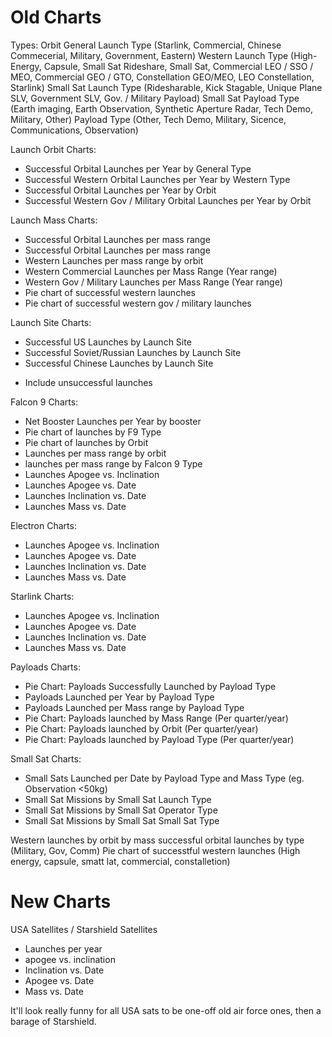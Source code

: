 # Old Charts

Types:
Orbit
General Launch Type (Starlink, Commercial, Chinese Commecerial, Military, Government, Eastern)
Western Launch Type (High-Energy, Capsule, Small Sat Rideshare, Small Sat, Commercial LEO / SSO / MEO, Commercial GEO / GTO, Constellation GEO/MEO, LEO Constellation, Starlink)
Small Sat Launch Type (Ridesharable, Kick Stagable, Unique Plane SLV, Government SLV, Gov. / Military Payload)
Small Sat Payload Type (Earth imaging, Earth Observation, Synthetic Aperture Radar, Tech Demo, Military, Other)
Payload Type (Other, Tech Demo, Military, Sicence, Communications, Observation)

Launch Orbit Charts:
- Successful Orbital Launches per Year by General Type
- Successful Western Orbital Launches per Year by Western Type
- Successful Orbital Launches per Year by Orbit
- Successful Western Gov / Military Orbital Launches per Year by Orbit

Launch Mass Charts:
- Successful Orbital Launches per mass range
- Successful Orbital Launches per mass range
- Western Launches per mass range by orbit
- Western Commercial Launches per Mass Range (Year range)
- Western Gov / Military Launches per Mass Range (Year range)
- Pie chart of successful western launches
- Pie chart of successful western gov / military launches

Launch Site Charts:
- Successful US Launches by Launch Site
- Successful Soviet/Russian Launches by Launch Site
- Successful Chinese Launches by Launch Site
+ Include unsuccessful launches

Falcon 9 Charts:
- Net Booster Launches per Year by booster
- Pie chart of launches by F9 Type
- Pie chart of launches by Orbit
- Launches per mass range by orbit
- launches per mass range by Falcon 9 Type
- Launches Apogee vs. Inclination
- Launches Apogee vs. Date
- Launches Inclination vs. Date
- Launches Mass vs. Date

Electron Charts:
- Launches Apogee vs. Inclination
- Launches Apogee vs. Date
- Launches Inclination vs. Date
- Launches Mass vs. Date

Starlink Charts:
- Launches Apogee vs. Inclination
- Launches Apogee vs. Date
- Launches Inclination vs. Date
- Launches Mass vs. Date

Payloads Charts:
- Pie Chart: Payloads Successfully Launched by Payload Type
- Payloads Launched per Year by Payload Type
- Payloads Launched per Mass range by Payload Type
- Pie Chart: Payloads launched by Mass Range (Per quarter/year)
- Pie Chart: Payloads launched by Orbit (Per quarter/year)
- Pie Chart: Payloads launched by Payload Type (Per quarter/year)

Small Sat Charts:
- Small Sats Launched per Date by Payload Type and Mass Type (eg. Observation <50kg)
- Small Sat Missions by Small Sat Launch Type
- Small Sat Missions by Small Sat Operator Type
- Small Sat Missions by Small Sat Small Sat Type

Western launches by orbit by mass
successful orbital launches by type (Military, Gov, Comm)
Pie chart of successtful western launches (High energy, capsule, smatt lat, commercial, constalletion)

# New Charts
USA Satellites / Starshield Satellites
- Launches per year
- apogee vs. inclination
- Inclination vs. Date
- Apogee vs. Date
- Mass vs. Date

It'll look really funny for all USA sats to be one-off old air force ones, then a barage of Starshield.